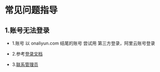 # 常见问题指导

## 1.账号无法登录

- 1.账号 以 onaliyun.com 结尾的账号 尝试用 第三方登录，阿里云账号登录

- 2.参考[登录文档 ](login.md)

- 3.[联系管理员](contact.md)
